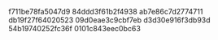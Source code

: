 f711be78fa5047d9
84ddd3f61b2f4938
ab7e86c7d2774711
db19f27f64020523
09d0eae3c9cbf7eb
d3d30e916f3db93d
54b19740252fc36f
0101c843eec0bc63
